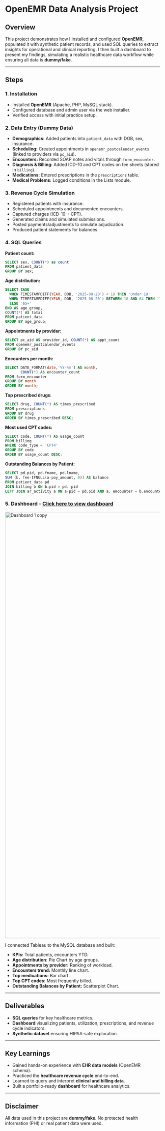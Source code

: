 # OpenEMR Data Analysis Project

## Overview
This project demonstrates how I installed and configured **OpenEMR**, populated it with synthetic patient records, and used SQL queries to extract insights for operational and clinical reporting. I then built a dashboard to present my findings, simulating a realistic healthcare data workflow while ensuring all data is **dummy/fake**.

---

## Steps

### 1. Installation
- Installed **OpenEMR** (Apache, PHP, MySQL stack).
- Configured database and admin user via the web installer.
- Verified access with initial practice setup.

### 2. Data Entry (Dummy Data)
- **Demographics:** Added patients into `patient_data` with DOB, sex, insurance.
- **Scheduling:** Created appointments in `openemr_postcalendar_events` (linked to providers via `pc_aid`).
- **Encounters:** Recorded SOAP notes and vitals through `form_encounter`.
- **Diagnosis & Billing:** Added ICD-10 and CPT codes on fee sheets (stored in `billing`).
- **Medications:** Entered prescriptions in the `prescriptions` table.
- **Medical Problems:** Logged conditions in the Lists module.

### 3. Revenue Cycle Simulation
- Registered patients with insurance.
- Scheduled appointments and documented encounters.
- Captured charges (ICD-10 + CPT).
- Generated claims and simulated submissions.
- Posted payments/adjustments to simulate adjudication.
- Produced patient statements for balances.

### 4. SQL Queries
**Patient count:**
```sql
SELECT sex, COUNT(*) as count
FROM patient_data
GROUP BY sex;
```

**Age distribution:**
```sql
SELECT CASE
  WHEN TIMESTAMPDIFF(YEAR, DOB, '2025-08-20') < 18 THEN 'Under 18'
  WHEN TIMESTAMPDIFF(YEAR, DOB, '2025-08-20') BETWEEN 18 AND 64 THEN '18-64'
  ELSE '65+'
END AS age_group,
COUNT(*) AS total
FROM patient_data
GROUP BY age_group;
```

**Appointments by provider:**
```sql
SELECT pc_aid AS provider_id, COUNT(*) AS appt_count
FROM openemr_postcalendar_events 
GROUP BY pc_aid

```

**Encounters per month:**
```sql
SELECT DATE_FORMAT(date,'%Y-%m') AS month,
       COUNT(*) AS encounter_count
FROM form_encounter 
GROUP BY month
ORDER BY month;
```

**Top prescribed drugs:**
```sql
SELECT drug, COUNT(*) AS times_prescribed
FROM prescriptions
GROUP BY drug
ORDER BY times_prescribed DESC;
```

**Most used CPT codes:**
```sql
SELECT code, COUNT(*) AS usage_count
FROM billing 
WHERE code_type = 'CPT4'
GROUP BY code
ORDER BY usage_count DESC;
```

**Outstanding Balances by Patient:**
```sql
SELECT pd.pid, pd.fname, pd.lname,
SUM (b. fee-IFNULL(a-pay_amount, 0)) AS balance
FROM patient_data pd
JOIN billing b ON b.pid = pd. pid
LEFT JOIN ar_activity a ON a-pid = pd.pid AND a. encounter = b.encounter GROUP BY pd-pid HAVING balance > 0;
```

### 5. Dashboard - [Click here to view dashboard](https://public.tableau.com/app/profile/elliott.earley/viz/OpenemrDashboard/Dashboard1)

<img width="2798" height="1388" alt="Dashboard 1 copy" src="https://github.com/user-attachments/assets/1146e884-c270-411f-981e-27ccd4c19660" />


I connected Tableau to the MySQL database and built:
- **KPIs:** Total patients, encounters YTD.
- **Age distribution:** Pie Chart by age groups.
- **Appointments by provider:** Ranking of workload.
- **Encounters trend:** Monthly line chart.
- **Top medications:** Bar chart.
- **Top CPT codes:** Most frequently billed.
- **Outstanding Balances by Patient:** Scatterplot Chart.

---

## Deliverables
- **SQL queries** for key healthcare metrics.
- **Dashboard** visualizing patients, utilization, prescriptions, and revenue cycle indicators.
- **Synthetic dataset** ensuring HIPAA-safe exploration.

---

## Key Learnings
- Gained hands-on experience with **EHR data models** (OpenEMR schema).
- Practiced the **healthcare revenue cycle** end-to-end.
- Learned to query and interpret **clinical and billing data**.
- Built a portfolio-ready **dashboard** for healthcare analytics.

---

## Disclaimer
All data used in this project are **dummy/fake**. No protected health information (PHI) or real patient data were used.

